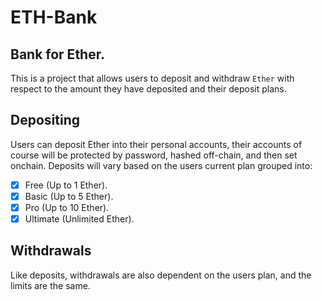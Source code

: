 # ETH-Bank
## Bank for Ether. 

This is a project that allows users to deposit and withdraw `Ether` with respect to the amount they have deposited and their deposit plans.

## Depositing
Users can deposit Ether into their personal accounts, their accounts of course will be protected by password, hashed off-chain, and then set onchain.
Deposits will vary based on the users current plan grouped into:
- [x] Free (Up to 1 Ether).
- [x] Basic (Up to 5 Ether).
- [x] Pro (Up to 10 Ether).
- [x] Ultimate (Unlimited Ether).

## Withdrawals
Like deposits, withdrawals are also dependent on the users plan, and the limits are the same.

